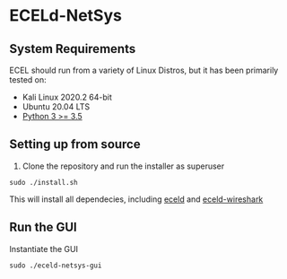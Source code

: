 # ECELd-NetSys

## System Requirements
ECEL should run from a variety of Linux Distros, but it has been primarily tested on:
* Kali Linux 2020.2 64-bit
* Ubuntu 20.04 LTS
* [Python 3 >= 3.5](https://www.python.org/downloads/release/python-369/)

## Setting up from source

1. Clone the repository and run the installer as superuser
```
sudo ./install.sh
```
This will install all dependecies, including [eceld](https://github.com/ARL-UTEP-OC/eceld) and [eceld-wireshark](https://github.com/ARL-UTEP-OC/eceld-wireshark)

## Run the GUI
Instantiate the GUI
```
sudo ./eceld-netsys-gui
```
